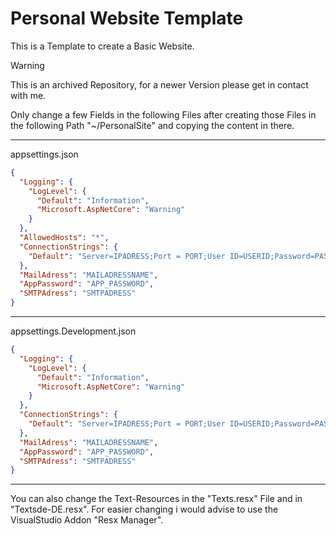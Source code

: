 # Personal Website Template 

This is a Template to create a Basic Website.

> [!WARNING]
> This is an archived Repository, for a newer Version please get in contact with me.

Only change a few Fields in the following Files after creating those Files in the following Path "~/PersonalSite" and copying the content in there.

---
appsettings.json

```json
{
  "Logging": {
    "LogLevel": {
      "Default": "Information",
      "Microsoft.AspNetCore": "Warning"
    }
  },
  "AllowedHosts": "*",
  "ConnectionStrings": {
    "Default": "Server=IPADRESS;Port = PORT;User ID=USERID;Password=PASSWORD;Database=DATABASENAME"
  },
  "MailAdress": "MAILADRESSNAME",
  "AppPassword": "APP_PASSWORD",
  "SMTPAdress": "SMTPADRESS"
}
```
---

appsettings.Development.json

```json
{
  "Logging": {
    "LogLevel": {
      "Default": "Information",
      "Microsoft.AspNetCore": "Warning"
    }
  },
  "ConnectionStrings": {
    "Default": "Server=IPADRESS;Port = PORT;User ID=USERID;Password=PASSWORD;Database=DATABASENAME"
  },
  "MailAdress": "MAILADRESSNAME",
  "AppPassword": "APP_PASSWORD",
  "SMTPAdress": "SMTPADRESS"
}
```

---
You can also change the Text-Resources in the "Texts.resx" File and in "Textsde-DE.resx".
For easier changing i would advise to use the VisualStudio Addon "Resx Manager".
